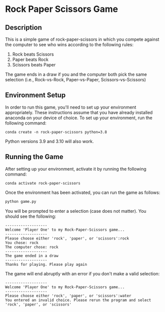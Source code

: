 
# Rock Paper Scissors Game
## Description
This is a simple game of rock-paper-scissors in which you compete against the computer to see who wins according to the following rules:
1. Rock beats Scissors
2. Paper beats Rock
3. Scissors beats Paper

The game ends in a draw if you and the computer both pick the same selection (i.e., Rock-vs-Rock, Paper-vs-Paper, Scissors-vs-Scissors)

## Environment Setup
In order to run this game, you'll need to set up your environment appropriately. These instructions assume that you have already installed anaconda on your device of choice. To set up your environment, run the following command:

    conda create -n rock-paper-scissors python=3.8

Python versions 3.9 and 3.10 will also work.

## Running the Game
After setting up your environment, activate it by running the following command:

    conda activate rock-paper-scissors

Once the environment has been activated, you can run the game as follows:

```sh
python game.py
```
You will be prompted to enter a selection (case does not matter). You should see the following:
```
-------------------
Welcome 'Player One' to my Rock-Paper-Scissors game...
-------------------
Please choose either 'rock', 'paper', or 'scissors':rock
You chose: rock
The computer chose: rock
-------------------
The game ended in a draw
-------------------
Thanks for playing. Please play again
```


The game will end abruptly with an error if you don't make a valid selection:
```
-------------------
Welcome 'Player One' to my Rock-Paper-Scissors game...
-------------------
Please choose either 'rock', 'paper', or 'scissors':water
You entered an invalid choice. Please rerun the program and select 'rock', 'paper', or 'scissors'
```

